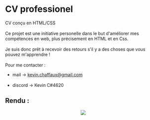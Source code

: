 # CV professionel 
CV conçu en HTML/CSS <br><br>
Ce projet est une initiative personelle dans le but d'améliorer mes compétences en web, plus précisement en HTML et en Css.<br><br>
Je suis donc prêt à recevoir des retours s'il y a des choses que vous pouvez m'apprendre !<br><br>
Pour me contacter : <br>
- mail -> kevin.chaffaux@gmail.com<br><br>
- discord ->  Kevin C#4620

## Rendu :
<p align="center">
  <img src="https://user-images.githubusercontent.com/103142957/212998645-373869c9-8bc9-48e7-8dfb-6a18f03fba9c.PNG" />
</p>
